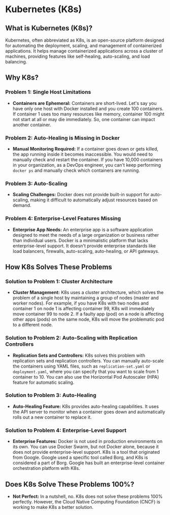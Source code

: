 # Kubernetes (K8s)

## What is Kubernetes (K8s)?

Kubernetes, often abbreviated as K8s, is an open-source platform designed for automating the deployment, scaling, and management of containerized applications. It helps manage containerized applications across a cluster of machines, providing features like self-healing, auto-scaling, and load balancing.

## Why K8s?

### Problem 1: Single Host Limitations

- **Containers are Ephemeral:** Containers are short-lived. Let's say you have only one host with Docker installed and you create 100 containers. If container 1 uses too many resources like memory, container 100 might not start at all or may die immediately. So, one container can impact another container.

### Problem 2: Auto-Healing is Missing in Docker

- **Manual Monitoring Required:** If a container goes down or gets killed, the app running inside it becomes inaccessible. You would need to manually check and restart the container. If you have 10,000 containers in your organization, as a DevOps engineer, you can't keep performing `docker ps` and manually check which containers are running.

### Problem 3: Auto-Scaling

- **Scaling Challenges:** Docker does not provide built-in support for auto-scaling, making it difficult to automatically adjust resources based on demand.

### Problem 4: Enterprise-Level Features Missing

- **Enterprise App Needs:** An enterprise app is a software application designed to meet the needs of a large organization or business rather than individual users. Docker is a minimalistic platform that lacks enterprise-level support. It doesn't provide enterprise standards like load balancers, firewalls, auto-scaling, auto-healing, or API gateways.

## How K8s Solves These Problems

### Solution to Problem 1: Cluster Architecture

- **Cluster Management:** K8s uses a cluster architecture, which solves the problem of a single host by maintaining a group of nodes (master and worker nodes). For example, if you have K8s with two nodes and container 1 on node 1 is affecting container 99, K8s will immediately move container 99 to node 2. If a faulty app (pod) on a node is affecting other apps (pods) on the same node, K8s will move the problematic pod to a different node.

### Solution to Problem 2: Auto-Scaling with Replication Controllers

- **Replication Sets and Controllers:** K8s solves this problem with replication sets and replication controllers. You can manually auto-scale the containers using YAML files, such as `replication-set.yaml` or `deployment.yaml`, where you can specify that you want to scale from 1 container to 10. You can also use the Horizontal Pod Autoscaler (HPA) feature for automatic scaling.

### Solution to Problem 3: Auto-Healing

- **Auto-Healing Feature:** K8s provides auto-healing capabilities. It uses the API server to monitor when a container goes down and automatically rolls out a new container to replace it.

### Solution to Problem 4: Enterprise-Level Support

- **Enterprise Features:** Docker is not used in production environments on its own. You can use Docker Swarm, but not Docker alone, because it does not provide enterprise-level support. K8s is a tool that originated from Google. Google used a specific tool called Borg, and K8s is considered a part of Borg. Google has built an enterprise-level container orchestration platform with K8s.

## Does K8s Solve These Problems 100%?

- **Not Perfect:** In a nutshell, no. K8s does not solve these problems 100% perfectly. However, the Cloud Native Computing Foundation (CNCF) is working to make K8s a better solution.
